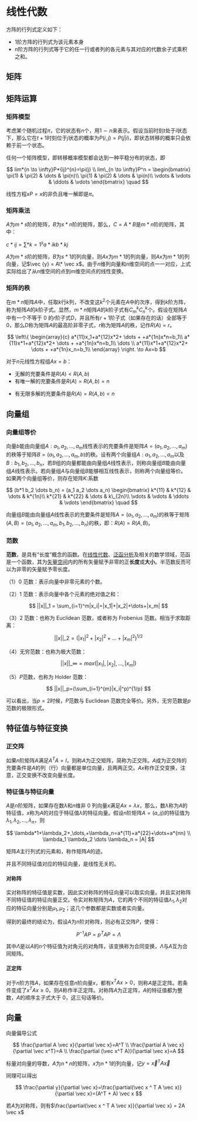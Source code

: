 # 线性代数

方阵的行列式定义如下：

* $1$阶方阵的行列式为该元素本身
* $n$阶方阵的行列式等于它的任一行或者列的各元素与其对应的代数余子式乘积之和。

## 矩阵

## 矩阵运算

### 矩阵模型

考虑某个随机过程$\pi$，它的状态有$n$个，用$1 \sim n$来表示。假设当前时刻$t$处于$i$状态下，那么它在$t+1$时刻位于$j$状态的概率为$P(i,j)=P(j|i)$，即状态转移的概率只会依赖于前一个状态。

任何一个矩阵模型，即转移概率模型都会达到一种平稳分布的状态，即

$$
lim*{n \to \infty}P*{ij}^{n}=\pi(j) \\
lim\_{n \to \infty}P^n =
\begin{bmatrix}  
 \pi(1) & \pi(2) & \dots & \pi(n)\\
\pi(1) & \pi(2) & \dots & \pi(n)\\
\vdots & \vdots & \ddots & \vdots
\end{bmatrix} \quad
$$

线性方程$xP=x$的非负且唯一解即是$\pi$。

### 矩阵乘法

$A$为$m*s$阶的矩阵，$B$为$s*n$阶的矩阵，那么，$C=A*B$是$m*n$阶的矩阵，其中：

$c*{ij}=\sum*{k=1}^sa*{ik}b*{kj}$

$A$为$m*s$阶的矩阵，$B$为$s*1$的列向量，则$Ax$为$m*1$的列向量，则$Ax$为$m*1$的列向量，记$\vec {y} = A\* \vec x$。由于$n$维列向量和$n$维空间的点一一对应，上式实际给出了从$n$维空间的点到$m$维空间点的线性变换。

### 矩阵的秩

在$m*n$矩阵$A$中，任取$k$行$k$列，不改变这$k^2$个元素在$A$中的次序，得到$k$阶方阵，称为矩阵$A$的$k$阶子式。显然，$m*n$矩阵$A$的$k$阶子式有$C_m^kC_n^k$个。假设在矩阵$A$中有一个不等于 0 的$r$阶子式$D$，并且所有$r+1$阶子式（如果存在的话）全部等于 0，那么$D$称为矩阵$A$的最高阶非零子式，$r$称为矩阵$A$的秩，记作$R(A)=r$。

$$
\left\{
\begin{array}{c}
a*{11}x_1+a*{12}x*2+ \dots + +a*{1n}x*n=b_1\\
a*{11}x*1+a*{12}x*2+ \dots + +a*{1n}x*n=b_1\\
\dots \\
a*{11}x*1+a*{12}x*2+ \dots + +a*{1n}x_n=b_1\\
\end{array}
\right.
\to Ax=b
$$

对于$n$元线性方程组$Ax=b$：

* 无解的充要条件是$R(A)<R(A,b)$
* 有唯一解的充要条件是$R(A)=R(A,b)=n$

- 有无限多解的充要条件是$R(A)=R(A,b)<n$

## 向量组

### 向量组等价

向量$b$能由向量组$A:a_1,a_2,\dots,a_m$线性表示的充要条件是矩阵$A=(a_1,a_2,\dots,a_m)$的秩等于矩阵$B=(a_1,a_2,\dots,a_m,b)$的秩。设有两个向量组$A:a_1,a_2,\dots,a_m$以及$B:b_1,b_2,\dots,b_n$，若$B$组的向量都能由向量组$A$线性表示，则称向量组$B$能由向量组$A$线性表示。若向量组$A$与向量组$B$能够相互线性表示，则称两个向量组等价。如果两个向量组等价，则存在矩阵$K$:系数

$$
(b*1 b_2 \dots b_n) = (a_1 a_2 \dots a_n)
\begin{bmatrix}  
 k*{11} & k*{12} & \dots & k*{1n}\\
k*{21} & k*{22} & \dots & k\_{2n}\\
\vdots & \vdots & \ddots & \vdots
\end{bmatrix} \quad
$$

向量组$B$能由向量组$A$线性表示的充要条件是矩阵$A=(a_1,a_2,\dots,a_m)$的秩等于矩阵$(A,B)=(a_1,a_2,\dots,a_m,b_1,b_2,\dots,b_n)$的秩，即：$R(A)=R(A,B)$。

### 范数

**范数**，是具有“长度”概念的函数。在[线性代数](http://baike.baidu.com/view/32243.htm)、[泛函分析](http://baike.baidu.com/view/40657.htm)及相关的数学领域，范函是一个函数，其为[矢量空间](http://baike.baidu.com/view/5845387.htm)内的所有矢量赋予非零的正**长度**或**大小**。半范数反而可以为非零的矢量赋予零长度。

（1）0 范数：表示向量中非零元素的个数。

（2）1 范数：表示向量中各个元素的绝对值之和：

$$
||x||_1 = \sum_{i=1}^m|x_i|=|x_1|+|x_2|+\dots+|x_m|
$$

（3）2 范数：也称为 Euclidean 范数，或者称为 Frobenius 范数。相当于求取距离：

$$
||x||\_2=(|x_1|^2+|x_2|^2+\dots+|x_m|^2)^{1/2}
$$

（4）无穷范数：也称为极大范数：

$$
||x||\_{\infty}=max(|x_1|,|x_2|,\dots,|x_m|)
$$

（5）$P$范数，也称为 Holder 范数：

$$
||x||_p=(\sum_{i=1}^{m}|x_i|^p)^{1/p}
$$

可以看出，当$p=2$时候，$P$范数与 Euclidean 范数完全等价。另外，无穷范数是$p$范数的极限形式。

## 特征值与特征变换

### 正交阵

如果$n$阶矩阵$A$满足$A^TA=I$，则称$A$为正交矩阵，简称为正交阵。$A$成为正交阵的充要条件是$A$的列（行）向量都是单位向量，且两两正交。$Ax$称作正交变换，注意，正交变换不改变向量长度。

### 特征值与特征向量

$A$是$n$阶矩阵，如果存在数$\lambda$和$n$维非 0 列向量$x$满足$Ax=\lambda x$，那么，数$\lambda$称为$A$的特征值，$x$称为$A$的对应于特征值$\lambda$的特征向量。假设$n$阶矩阵$A=(a\_{ij})$的特征值为$\lambda_1,\lambda_2,\dots,\lambda_n$，则

$$
\lambda*1+\lambda_2+,\dots,+\lambda_n=a*{11}+a*{22}+\dots+a*{nn} \\
\lambda_1 \lambda_2 \dots \lambda_n = |A|
$$

矩阵$A$主行列式的元素和，称作矩阵$A$的迹。

并且不同特征值对应的特征向量，是线性无关的。

#### 对称阵

实对称阵的特征值是实数，因此实对称阵的特征向量可以取实向量。并且实对称阵不同特征值的特征向量正交。令实对称矩阵为$A$，它的两个不同的特征值$\lambda_1,\lambda_2$对应的特征向量分别是$\mu_1,\mu_2$；这几个参数都是实数或者实向量。

得到的最终的结论为，假设$A$为$n$阶对称阵，则必有正交阵$P$，使得：

$$
P^{-1}AP=p^TAP=\Lambda
$$

其中$\Lambda$是以$A$的$n$个特征值为对角元的对角阵，该变换称为合同变换，$\Lambda$与$A$互为合同矩阵。

#### 正定阵

对于$n$阶方阵$A$，如果存在任意$n$阶向量$x$，都有$x^TAx>0$，则称$A$是正定阵。若条件变成了$x^TAx \ge 0$，则$A$称作半正定阵。对称阵$A$为正定阵，$A$的特征值都为整数，$A$的顺序主子式大于 0，这三句话等价。

## 向量

向量偏导公式

$$
\frac{\partial A \vec x}{\partial \vec x}=A^T \\
\frac{\partial A \vec x}{\partial \vec x^T}=A \\
\frac{\partial (\vec x^T A)}{\partial \vec x}=A
$$

标量对向量的导数，$A$为$n*n$的矩阵，$x$为$n*1$的列向量，记$y=\vec x^T A \vec x$

同理可以得出

$$
\frac{\partial y}{\partial \vec x}=\frac{\partial(\vec x ^ T A \vec x)}{\partial \vec x}=(A^T + A) \vec x
$$

若$A$为对称阵，则有$\frac{\partial(\vec x ^ T A \vec x)}{\partial \vec x} = 2A \vec x$

